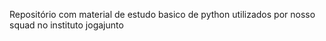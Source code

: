 Repositório com material de estudo basico de python utilizados por nosso squad no instituto jogajunto 
